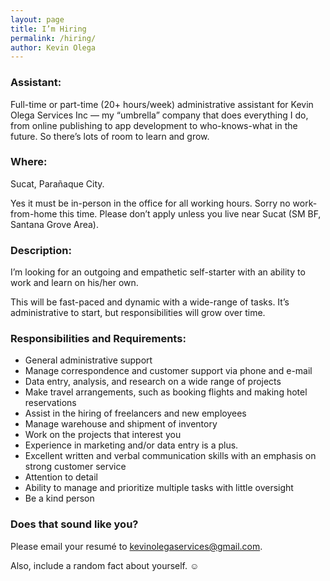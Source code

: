 ```yaml
--- 
layout: page
title: I’m Hiring
permalink: /hiring/ 
author: Kevin Olega 
--- 
```

### Assistant:

Full-time or part-time (20+ hours/week) administrative assistant for Kevin Olega Services Inc — my “umbrella” company that does everything I do, from online publishing to app development to who-knows-what in the future. So there’s lots of room to learn and grow.

### Where:

Sucat, Parañaque City.

Yes it must be in-person in the office for all working hours. Sorry no work-from-home this time. Please don’t apply unless you live near Sucat (SM BF, Santana Grove Area).

### Description:

I’m looking for an outgoing and empathetic self-starter with an ability to work and learn on his/her own.

This will be fast-paced and dynamic with a wide-range of tasks. It’s administrative to start, but responsibilities will grow over time.

### Responsibilities and Requirements:

- General administrative support
- Manage correspondence and customer support via phone and e-mail
- Data entry, analysis, and research on a wide range of projects
- Make travel arrangements, such as booking flights and making hotel reservations
- Assist in the hiring of freelancers and new employees
- Manage warehouse and shipment of inventory
- Work on the projects that interest you
- Experience in marketing and/or data entry is a plus.
- Excellent written and verbal communication skills with an emphasis on strong customer service
- Attention to detail
- Ability to manage and prioritize multiple tasks with little oversight
- Be a kind person


### Does that sound like you?

Please email your resumé to kevinolegaservices@gmail.com.

Also, include a random fact about yourself. ☺